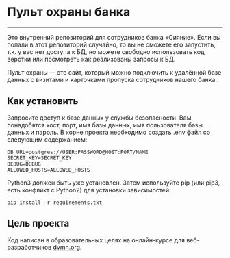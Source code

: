 # Пульт охраны банка
***
Это внутренний репозиторий для сотрудников банка «Сияние». Если вы попали в этот репозиторий случайно, то вы не сможете его запустить, т.к. у вас нет доступа к БД, но можете свободно использовать код вёрстки или посмотреть как реализованы запросы к БД.

Пульт охраны — это сайт, который можно подключить к удалённой базе данных с визитами и карточками пропуска сотрудников нашего банка.

## Как установить

Запросите доступ к базе данных у службы безопасности.
Вам понадобятся хост, порт, имя базы данных, имя пользователя базы данных и пароль. В корне проекта необходимо создать
.env файл со следующим содержанием:

```
DB_URL=postgres://USER:PASSWORD@HOST:PORT/NAME
SECRET_KEY=SECRET_KEY
DEBUG=DEBUG
ALLOWED_HOSTS=ALLOWED_HOSTS
```

Python3 должен быть уже установлен. Затем используйте pip (или pip3, есть конфликт с Python2) для установки зависимостей:
```
pip install -r requirements.txt
```
## Цель проекта
Код написан в образовательных целях на онлайн-курсе для веб-разработчиков [dvmn.org](https://dvmn.org).
